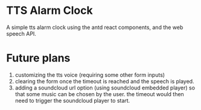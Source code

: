 # TTS Alarm Clock
A simple tts alarm clock using the antd react components, and the web speech API. 

# Future plans
1. customizing the tts voice (requiring some other form inputs)
2. clearing the form once the timeout is reached and the speech is played.
3. adding a soundcloud url option (using soundcloud embedded player) so that some music can be chosen by the user. the timeout would then need to trigger the soundcloud player to start.